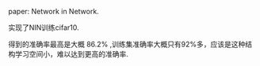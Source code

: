 paper: Network in Network.

实现了NIN训练cifar10.

得到的准确率最高是大概 86.2% ,训练集准确率大概只有92%多，应该是这种结构学习空间小，难以达到更高的准确率.
